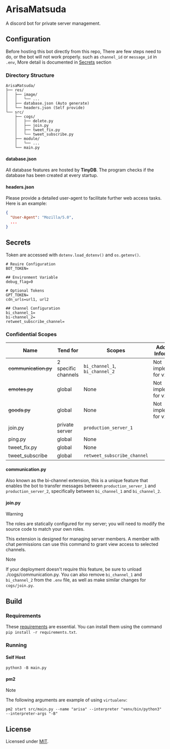 # ArisaMatsuda

A discord bot for private server management.

## Configuration

Before hosting this bot directly from this repo, There are few steps need to do, or the bot will not work properly.
such as `channel_id` or `message_id` in `.env`, More detail is documented in [Secrets](#secrets) section

### Directory Structure

```plain
ArisaMatsuda/
├── res/
│   ├── image/
│   │   └── ...
│   ├── database.json (Auto generate)
│   └── headers.json (Self provide)
└── src/
    ├── cogs/
    │   ├── delete.py
    │   ├── join.py
    │   ├── tweet_fix.py
    │   └── tweet_subscribe.py
    ├── module/
    │   └── ...
    └── main.py
```

#### database.json

All database features are hosted by **TinyDB**. The program checks if the database has been created at every startup.

#### headers.json

Please provide a detailed user-agent to facilitate further web access tasks. Here is an example:

```json
{
  "User-Agent": "Mozilla/5.0",
  ...
}

```

## Secrets

Token are accessed with `dotenv.load_dotenv()` and `os.getenv()`.

```env
# Reuire Configuration
BOT_TOKEN=

## Environment Variable
debug_flag=0

# Optional Tokens
GPT_TOKEN=
cdn_urls=url1, url2

## Channel Configuration
bi_channel_1=
bi-channel_2=
retweet_subscribe_channel=
```

### Confidential Scopes

| **Name**             | **Tend for**        | **Scopes**                     | **Additional Information** |
| -------------------- | ------------------- | ------------------------------ | -------------------------- |
| ~~communication.py~~ | 2 specific channels | `bi_channel_1`, `bi_channel_2` | Not implemented for v2.0   |
| ~~emotes.py~~        | global              | None                           | Not implemented for v2.0   |
| ~~goods.py~~         | global              | None                           | Not implemented for v2.0   |
| join.py              | private server      | `production_server_1`          |                            |
| ping.py              | global              | None                           |                            |
| tweet_fix.py         | global              | None                           |                            |
| tweet_subscribe      | global              | `retweet_subscribe_channel`    |                            |

#### communication.py

Also known as the bi-channel extension, this is a unique feature that enables the bot to transfer messages between `production_server_1` and `production_server_2`, specifically between `bi_channel_1` and `bi_channel_2`.

#### join.py

> [!WARNING]
> The roles are statically configured for my server; you will need to modify the source code to match your own roles.

This extension is designed for managing server members. A member with chat permissions can use this command to grant view access to selected channels.

> [!NOTE]  
> If your deployment doesn't require this feature, be sure to unload ./cogs/communication.py. You can also remove `bi_channel_1` and `bi_channel_2` from the `.env` file, as well as make similar changes for `cogs/join.py`.

## Build

### Requirements

These [requirements](./requirements.txt) are essential. You can install them using the command `pip install -r requirements.txt`.

### Running

#### Self Host

```shell
python3 -B main.py
```

#### pm2

> [!NOTE]  
> The following arguments are example of using `virtualenv`:

```shell
pm2 start src/main.py --name "arisa" --interpreter "venv/bin/python3" --interpreter-args "-B"
```

## License

Licensed under [MIT](LICENSE).
